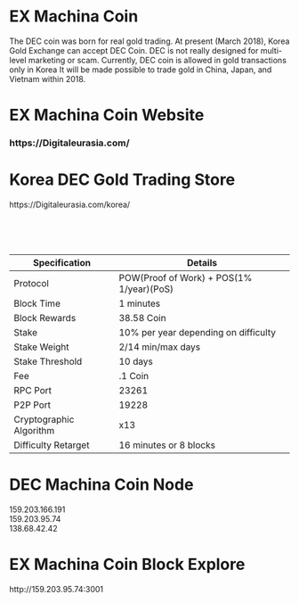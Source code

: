 <h1>EX Machina Coin</h1>


The DEC coin was born for real gold trading. At present (March 2018), Korea Gold Exchange can accept DEC Coin.
DEC is not really designed for multi-level marketing or scam.
Currently, DEC coin is allowed in gold transactions only in Korea
It will be made possible to trade gold in China, Japan, and Vietnam within 2018.





<h1>EX Machina Coin Website</h1>

<h3>https://Digitaleurasia.com/</h3>


<h1>Korea DEC Gold Trading Store</h1>
https://Digitaleurasia.com/korea/

<Br><Br><Br>
  



| Specification  | Details |
| ------------- | ------------- |
| Protocol  | POW(Proof of Work) + POS(1% 1/year)(PoS)  |
| Block Time  | 1 minutes |
| Block Rewards  | 38.58 Coin  |
| Stake  | 10% per year depending on difficulty  |
| Stake Weight | 2/14 min/max days |
| Stake Threshold | 10 days |
| Fee | .1 Coin |
| RPC Port  | 23261  |
| P2P Port | 19228 |
| Cryptographic Algorithm  | x13  |
| Difficulty Retarget  | 16 minutes or 8 blocks |


<h1>DEC Machina Coin Node</h1>
159.203.166.191<Br>
159.203.95.74<Br>
138.68.42.42<Br>


<h1>EX Machina Coin Block Explore</h1>
http://159.203.95.74:3001
